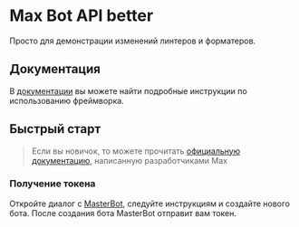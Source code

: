 # Max Bot API better
Просто для демонстрации изменений линтеров и форматеров.

## Документация

В [документации](https://github.com/max-messenger/max-bot-api-client-py/tree/master/docs) вы можете найти подробные инструкции по использованию фреймворка.

## Быстрый старт

> Если вы новичок, то можете прочитать [официальную документацию](https://dev.max.ru/), написанную разработчиками Max

### Получение токена
Откройте диалог с [MasterBot](https://max.ru/MasterBot), следуйте инструкциям и создайте нового бота. После создания бота MasterBot отправит вам токен.
